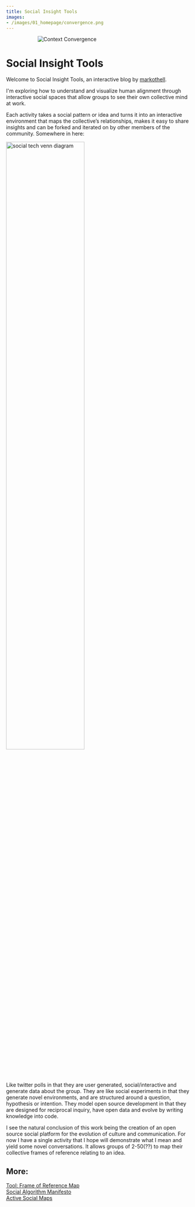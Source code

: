 ```yaml
---
title: Social Insight Tools
images: 
- /images/01_homepage/convergence.png
---
```


<img src="/images/01_homepage/convergence.png" alt="Context Convergence" style="display:block; margin-left:17%; width:auto; max-width:40%;" />

# Social Insight Tools

Welcome to Social Insight Tools, an interactive blog by [markothell](https://x.com/MarkOthell). 

I'm exploring how to understand and visualize human alignment through interactive social spaces that allow groups to see their own collective mind at work.

Each activity takes a social pattern or idea and turns it into an interactive environment that maps the collective’s relationships, makes it easy to share insights and can be forked and iterated on by other members of the community. Somewhere in here:

<img src="/images/01_homepage/social_venn.png" alt="social tech venn diagram" style="display:block; width:65%;" />

Like twitter polls in that they are user generated, social/interactive and generate data about the group. They are like social experiments in that they generate novel environments, and are structured around a question, hypothesis or intention. They model open source development in that they are designed for reciprocal inquiry, have open data and evolve by writing knowledge into code. 

I see the natural conclusion of this work being the creation of an open source social platform for the evolution of culture and communication. For now I have a single activity that I hope will demonstrate what I mean and yield some novel conversations. It allows groups of 2-50(??) to map their collective frames of reference relating to an idea. 

## More:
[Tool: Frame of Reference Map](articles/frames-of-reference) <br>
[Social Algorithm Manifesto](articles/social-algorithm-manifesto)<br>
[Active Social Maps](/maps)